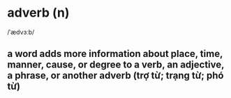 # adverb (n)

/ˈædvɜːb/

## a word adds more information about place, time, manner, cause, or degree to a verb, an adjective, a phrase, or another adverb (trợ từ; trạng từ; phó từ)